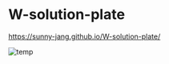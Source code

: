 # W-solution-plate

https://sunny-jang.github.io/W-solution-plate/

![temp](https://user-images.githubusercontent.com/35230852/111733970-7bf7d200-88bc-11eb-986b-0ceb7b713353.png)

